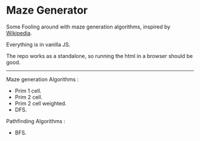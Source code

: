 # Maze Generator

Some Fooling around with maze generation algorithms, inspired by [Wikipedia](https://en.wikipedia.org/wiki/Maze_generation_algorithm).

Everything is in vanilla JS.

The repo works as a standalone, so running the html in a browser should be good.

---

Maze generation Algorithms :

- Prim 1 cell.
- Prim 2 cell.
- Prim 2 cell weighted.
- DFS.

Pathfinding Algorithms :

- BFS.
